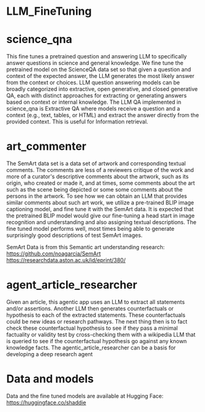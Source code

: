 # LLM_FineTuning


# science_qna

This fine tunes a pretrained question and answering LLM to specifically answer questions in science and general knowledge. We fine tune the pretrained model on the ScienceQA data set so that given a question and context of the expected answer, the LLM generates the most likely answer from the context or choices. LLM question answering models can be broadly categorized into extractive, open generative, and closed generative QA, each with distinct approaches for extracting or generating answers based on context or internal knowledge. The LLM QA implemented in science_qna is Extractive QA where models receive a question and a context (e.g., text, tables, or HTML) and extract the answer directly from the provided context. This is useful for Information retrieval. 

# art_commenter

The SemArt data set is a data set of artwork and corresponding textual comments. The comments are less of a reviewers critique of the work and more of a curator's descriptive comments about the artwork, such as its origin, who created or made it, and at times, some comments about the art such as the scene being depicted or some some comments about the persons in the artwork. To see how we can obtain an LLM that provides similar comments about such art work, we utilize a pre-trained BLIP image captioning model, and fine tune it with the SemArt data. It is expected that the pretrained BLIP model would give our fine-tuning a head start in image recognition and understanding and also assigning textual descriptions. The fine tuned model performs well, most times being able to generate surprisingly good descriptions of test SemArt images.  

SemArt Data is from this Semantic art understanding research:
https://github.com/noagarcia/SemArt 
https://researchdata.aston.ac.uk/id/eprint/380/

# agent_article_researcher

Given an article, this agentic app uses an LLM to extract all statements and/or assertions. Another LLM then generates counterfactuals or hypothesis to each of the extracted statements. These counterfactuals could be new ideas or research pathways. The next thing then is to fact check these counterfactual hypothesis to see if they pass a minimal factuality or validity test by cross-checking them with a wikipedia LLM that is queried to see if the counterfactual hypothesis go against any known knowledge facts. The agentic_article_researcher can be a basis for developing a deep research agent 

# Data and models
Data and the fine tuned models are available at Hugging Face: https://huggingface.co/shaddie

